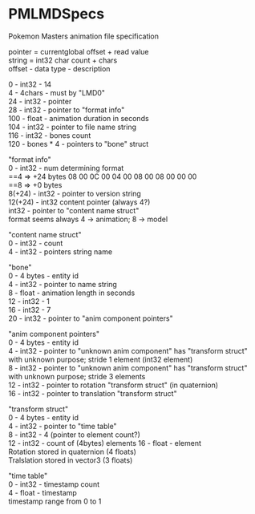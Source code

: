 # PMLMDSpecs
Pokemon Masters animation file specification

pointer = currentglobal offset + read value  
string = int32 char count + chars  
offset - data type - description  

0   - int32 - 14  
4   - 4chars - must by "LMD0"  
24  - int32 - pointer  
28  - int32 - pointer to "format info"  
100 - float - animation duration in seconds  
104 - int32 - pointer to file name string  
116 - int32 - bones count  
120 - bones * 4 - pointers to "bone" struct  
  
"format info"  
0 - int32 - num determining format  
	==4 => +24 bytes 08 00 0C 00 04 00 08 00 08 00 00 00  
	==8 => +0 bytes  
8(+24)  - int32 - pointer to version string  
12(+24) - int32 content pointer (always 4?)  
int32 - pointer to "content name struct"  
format seems always 4 -> animation; 8 -> model  

"content name struct"  
0 - int32 - count  
4 - int32 - pointers string name  
  
"bone"  
0 - 4 bytes - entity id  
4 - int32 - pointer to name string  
8 - float - animation length in seconds  
12 - int32 - 1  
16 - int32 - 7  
20 - int32 - pointer to "anim component pointers"  
  
"anim component pointers"  
0 - 4 bytes - entity id  
4 - int32 - pointer to "unknown anim component"	has "transform struct" with unknown purpose; stride 1 element (int32 element)  
8 - int32 - pointer to "unknown anim component"	has "transform struct" with unknown purpose; stride 3 elements  
12 - int32 - pointer to rotation "transform struct" (in quaternion)  
16 - int32 - pointer to translation "transform struct"  
  
"transform struct"  
0 - 4 bytes - entity id  
4 - int32  - pointer to "time table"  
8 - int32 - 4 (pointer to element count?)  
12 - int32 - count of (4bytes) elements 
16 - float - element  
Rotation stored in quaternion (4 floats)  
Tralslation stored in vector3 (3 floats)  
  
"time table"  
0 - int32 - timestamp count  
4 - float - timestamp  
timestamp range from 0 to 1  

